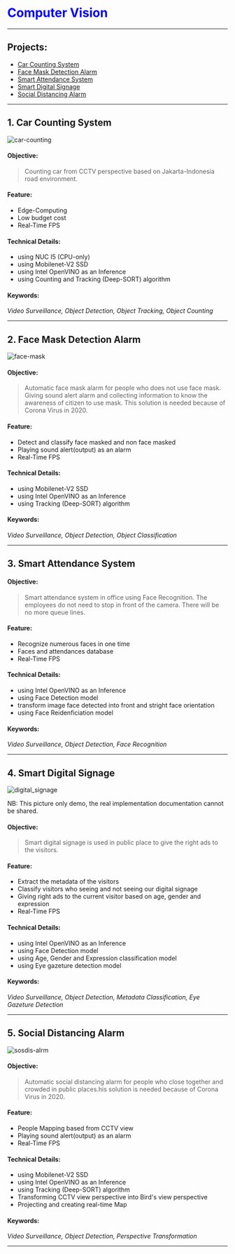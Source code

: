 


# <span style="color:blue">Computer Vision</span>

---
## Projects:
   * [Car Counting System](#1.-Car-Counting-System)
   * [Face Mask Detection Alarm](#2.-Face-Mask-Detection-Alarm)
   * [Smart Attendance System](#3.-Smart-Attendance-System)
   * [Smart Digital Signage](#4.-Smart-Digital-Signage)
   * [Social Distancing Alarm](#5.-Social-Distancing-Alarm)

---

## 1. Car Counting System  
<img src="/images/car_counting.png" alt="car-counting">

#### Objective:  
> Counting car from CCTV perspective based on Jakarta-Indonesia road environment.   

#### Feature:  
- Edge-Computing  
- Low budget cost  
- Real-Time FPS  

#### Technical Details:  
- using NUC I5 (CPU-only)  
- using Mobilenet-V2 SSD  
- using Intel OpenVINO as an Inference  
- using Counting and Tracking (Deep-SORT) algorithm  

#### Keywords:  
*Video Surveillance, Object Detection, Object Tracking, Object Counting*  

---


## 2. Face Mask Detection Alarm  
<img src="/images/face_mask.png" alt="face-mask">

#### Objective:  
> Automatic face mask alarm for people who does not use face mask. Giving sound alert alarm and collecting information to know the awareness of citizen to use mask. This solution is needed because of Corona Virus in 2020.   

#### Feature:  
- Detect and classify face masked and non face masked
- Playing sound alert(output) as an alarm   
- Real-Time FPS  

#### Technical Details:  
- using Mobilenet-V2 SSD  
- using Intel OpenVINO as an Inference  
- using Tracking (Deep-SORT) algorithm  


#### Keywords:  
*Video Surveillance, Object Detection, Object Classification*  

---

## 3. Smart Attendance System  
#### Objective:  
> Smart attendance system in office using Face Recognition. The employees do not need to stop in front of the camera. There will be no more queue lines.  

#### Feature:  
- Recognize numerous faces in one time  
- Faces and attendances database  
- Real-Time FPS  

#### Technical Details:  
- using Intel OpenVINO as an Inference  
- using Face Detection model  
- transform image face detected into front and stright face orientation  
- using Face Reidenficiation model  

#### Keywords:  
*Video Surveillance, Object Detection, Face Recognition*  

---

## 4. Smart Digital Signage  
<img src="/images/digital_signage.png" alt="digital_signage">  

NB: This picture only demo, the real implementation documentation cannot be shared.  

#### Objective:  
> Smart digital signage is used in public place to give the right ads to the visitors.  

#### Feature:  
- Extract the metadata of the visitors  
- Classify visitors who seeing and not seeing our digital signage 
- Giving right ads to the current visitor based on age, gender and expression  
- Real-Time FPS  

#### Technical Details:  
- using Intel OpenVINO as an Inference  
- using Face Detection model  
- using Age, Gender and Expression classification model
- using Eye gazeture detection model

#### Keywords:  
*Video Surveillance, Object Detection, Metadata Classification, Eye Gazeture Detection*  

---

## 5. Social Distancing Alarm  
<img src="/images/sosdis_alrm.png" alt="sosdis-alrm">

#### Objective:  
> Automatic social distancing alarm for people who close together and crowded in public places.his solution is needed because of Corona Virus in 2020.   

#### Feature:  
- People Mapping based from CCTV view  
- Playing sound alert(output) as an alarm   
- Real-Time FPS  

#### Technical Details:  
- using Mobilenet-V2 SSD  
- using Intel OpenVINO as an Inference  
- using Tracking (Deep-SORT) algorithm  
- Transforming CCTV view perspective into Bird's view perspective
- Projecting and creating real-time Map  

#### Keywords:  
*Video Surveillance, Object Detection, Perspective Transformation*  

---